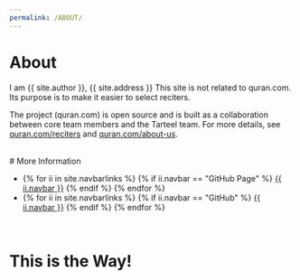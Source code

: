 ```yaml
---
permalink: /ABOUT/
---
```


# About

I am {{ site.author }}, {{ site.address }}
This site is not related to quran.com. 
Its purpose is to make it easier to select reciters.


The project (quran.com) is open source and
is built as a collaboration between core team members and the Tarteel team.
For more details, see 
[quran.com/reciters](https://quran.com/reciters)
and [quran.com/about-us](https://quran.com/about-us).


<br>
# More Information

<ul><li>
{% for ii in site.navbarlinks %}
  {% if ii.navbar == "GitHub Page" %}
    <a href="{{ ii.link | relative_url }}">{{ ii.navbar }}</a>
  {% endif %}
{% endfor %}
</li><li>
{% for ii in site.navbarlinks %}
  {% if ii.navbar == "GitHub" %}
    <a href="{{ ii.link | relative_url }}">{{ ii.navbar }}</a>
  {% endif %}
{% endfor %}
</li></ul><br>

# This is the Way!




